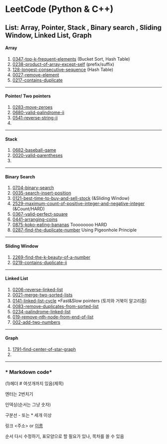 # LeetCode (Python & C++)

List: Array, Pointer, Stack , Binary search , Sliding Window, Linked List, Graph
-----
#### Array
1. [0347-top-k-frequent-elements](https://github.com/Ju-Kim98/LeetCode/tree/main/0347-top-k-frequent-elements) (Bucket Sort, Hash Table)
2. [0238-product-of-array-except-self](https://github.com/Ju-Kim98/LeetCode/tree/main/0238-product-of-array-except-self) (prefix/suffix)
3. [128-longest-consecutive-sequence](https://github.com/Ju-Kim98/LeetCode/tree/main/0128-longest-consecutive-sequence) (Hash Table)
4. [0027-remove-element](https://github.com/Ju-Kim98/LeetCode/tree/main/0027-remove-element)
5. [0217-contains-duplicate](https://github.com/Ju-Kim98/LeetCode/tree/main/0217-contains-duplicate)



----
#### Pointer/ Two pointers
1. [0283-move-zeroes](https://github.com/Ju-Kim98/LeetCode/tree/main/0283-move-zeroes)
2. [0680-valid-palindrome-ii](https://github.com/Ju-Kim98/LeetCode/tree/main/0680-valid-palindrome-ii)
3. [0541-reverse-string-ii](https://github.com/Ju-Kim98/LeetCode/tree/main/0541-reverse-string-ii)
4. 


-----
#### Stack
1. [0682-baseball-game](https://github.com/Ju-Kim98/LeetCode/tree/main/0682-baseball-game)
2. [0020-valid-parentheses](https://github.com/Ju-Kim98/LeetCode/tree/main/0020-valid-parentheses)
3. 


-----
#### Binary Search
1. [0704-binary-search](https://github.com/Ju-Kim98/LeetCode/tree/main/0704-binary-search)
2. [0035-search-insert-position](https://github.com/Ju-Kim98/LeetCode/tree/main/0035-search-insert-position)
3. [0121-best-time-to-buy-and-sell-stock](https://github.com/Ju-Kim98/LeetCode/blob/main/0121-best-time-to-buy-and-sell-stock/0121-best-time-to-buy-and-sell-stock.py)  (&Sliding Window)
4. [2529-maximum-count-of-positive-integer-and-negative-integer](https://github.com/Ju-Kim98/LeetCode/tree/main/2529-maximum-count-of-positive-integer-and-negative-integer) (&Count/HARD)
5. [0367-valid-perfect-square](https://github.com/Ju-Kim98/LeetCode/tree/main/0367-valid-perfect-square)
6. [0441-arranging-coins](https://github.com/Ju-Kim98/LeetCode/tree/main/0441-arranging-coins)
7. [0875-koko-eating-bananas](https://github.com/Ju-Kim98/LeetCode/tree/main/0875-koko-eating-bananas)   Toooooooo HARD
8. [0287-find-the-duplicate-number](https://github.com/Ju-Kim98/LeetCode/tree/main/0287-find-the-duplicate-number)  Using Pigeonhole Principle


-----
#### Sliding Window
1. [2269-find-the-k-beauty-of-a-number](https://github.com/Ju-Kim98/LeetCode/tree/main/2269-find-the-k-beauty-of-a-number)
2. [0219-contains-duplicate-ii](https://github.com/Ju-Kim98/LeetCode/tree/main/0219-contains-duplicate-ii)

----
#### Linked List
1. [0206-reverse-linked-list](https://github.com/Ju-Kim98/LeetCode/tree/main/0206-reverse-linked-list)
2. [0021-merge-two-sorted-lists](https://github.com/Ju-Kim98/LeetCode/tree/main/0021-merge-two-sorted-lists)
3. [0141-linked-list-cycle](https://github.com/Ju-Kim98/LeetCode/tree/main/0141-linked-list-cycle)  *Fast&Slow pointers (토끼와 거북이 알고리즘)
4. [0083-remove-duplicates-from-sorted-list](https://github.com/Ju-Kim98/LeetCode/tree/main/0083-remove-duplicates-from-sorted-list)
5. [0234-palindrome-linked-list](https://github.com/Ju-Kim98/LeetCode/tree/main/0234-palindrome-linked-list)
6. [019-remove-nth-node-from-end-of-list](https://github.com/Ju-Kim98/LeetCode/tree/main/0019-remove-nth-node-from-end-of-list)
7. [002-add-two-numbers](https://github.com/Ju-Kim98/LeetCode/tree/main/0002-add-two-numbers)

----
#### Graph
1. [1791-find-center-of-star-graph](https://github.com/Ju-Kim98/LeetCode/tree/main/1791-find-center-of-star-graph)
2. 



------



### * Markdown code*

(1)헤더 # 여섯개까지 있음(제목)

엔터는 2번치기 

인덱싱(순서는 그냥 숫자)

구분선 - 또는 * 세개 이상

링크 <주소> or [이름](url)

순서 다시 수정하기, 표모양으로 할 필요가 있나, 목차를 쓸 수 있음

